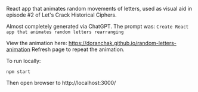 React app that animates random movements of letters, used as visual aid in episode #2 of Let's Crack Historical Ciphers.

Almost completely generated via ChatGPT.  The prompt was:  `Create React app that animates random letters rearranging`

View the animation here:  https://doranchak.github.io/random-letters-animation
Refresh page to repeat the animation.

To run locally:

`npm start`

Then open browser to http://localhost:3000/
